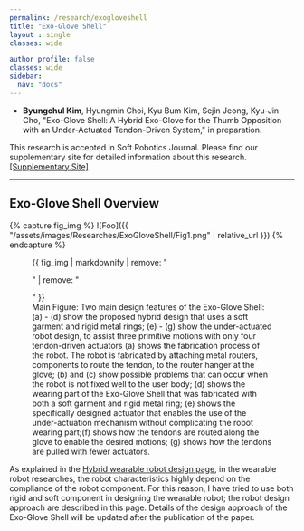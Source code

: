 ```yaml
---
permalink: /research/exogloveshell
title: "Exo-Glove Shell"
layout : single
classes: wide

author_profile: false
classes: wide
sidebar:
  nav: "docs"
---
```

- **Byungchul Kim**, Hyungmin Choi, Kyu Bum Kim, Sejin Jeong, Kyu-Jin Cho, "Exo-Glove Shell: A Hybrid Exo-Glove for the Thumb Opposition with an Under-Actuated Tendon-Driven System," in preparation.

This research is accepted in Soft Robotics Journal. Please find our supplementary site for detailed information about this research. 
[[Supplementary Site]][ExoShell_Supp]

---

**Exo-Glove Shell Overview**
---

{% capture fig_img %}
![Foo]({{ "/assets/images/Researches/ExoGloveShell/Fig1.png" | relative_url }})
{% endcapture %}

<figure>
  {{ fig_img | markdownify | remove: "<p>" | remove: "</p>" }}
  <figcaption>Main Figure: Two main design features of the Exo-Glove Shell: (a) - (d) show the proposed hybrid design that uses a soft garment and rigid metal rings; (e) - (g) show the under-actuated robot design, to assist three primitive motions with only four tendon-driven actuators (a) shows the fabrication process of the robot. The robot is fabricated by attaching metal routers, components to route the tendon, to the router hanger at the glove; (b) and (c) show possible problems that can occur when the robot is not fixed well to the user body; (d) shows the wearing part of the Exo-Glove Shell that was fabricated with both a soft garment and rigid metal ring; (e) shows the specifically designed actuator that enables the use of the under-actuation mechanism without complicating the robot wearing part;(f) shows how the tendons are routed along the glove to enable the desired motions; (g) shows how the tendons are pulled with fewer actuators. </figcaption>
</figure>

As explained in the [Hybrid wearable robot design page][HWRD_link], in the wearable robot researches, the robot characteristics highly depend on the compliance of the robot component. For this reason, I have tried to use both rigid and soft component in designing the wearable robot; the robot design approach are described in this page. Details of the design approach of the Exo-Glove Shell will be updated after the publication of the paper.

[HWRD_link]: /research/hbwr
[ExoShell_Supp]: https://sites.google.com/view/exo-gloveshell/